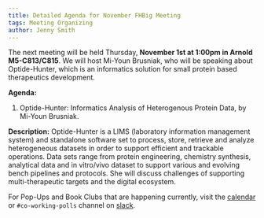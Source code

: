 ```yaml
---
title: Detailed Agenda for November FHBig Meeting
tags: Meeting Organizing
author: Jenny Smith
---
```


The next meeting will be held Thursday, **November 1st at 1:00pm in Arnold M5-C813/C815**. We will host Mi-Youn Brusniak, who will be speaking about Optide-Hunter, which is an informatics solution for small protein based therapeutics development.

**Agenda:**
1.  Optide-Hunter: Informatics Analysis of Heterogenous Protein Data, by Mi-Youn Brusniak.  


**Description:**
Optide-Hunter is a LIMS (laboratory information management system) and standalone software set to process, store, retrieve and analyze heterogeneous datasets in order to support efficient and trackable operations. Data sets range from protein engineering, chemistry synthesis, analytical data and in vitro/vivo dataset to support various and evolving bench pipelines and protocols. She will discuss challenges of supporting multi-therapeutic targets and the digital ecosystem.


For Pop-Ups and Book Clubs that are happening currently, visit the [calendar](https://fredhutch.github.io/FHBig/calendar/) or `#co-working-polls` channel on [slack](https://fhbig.slack.com/).
